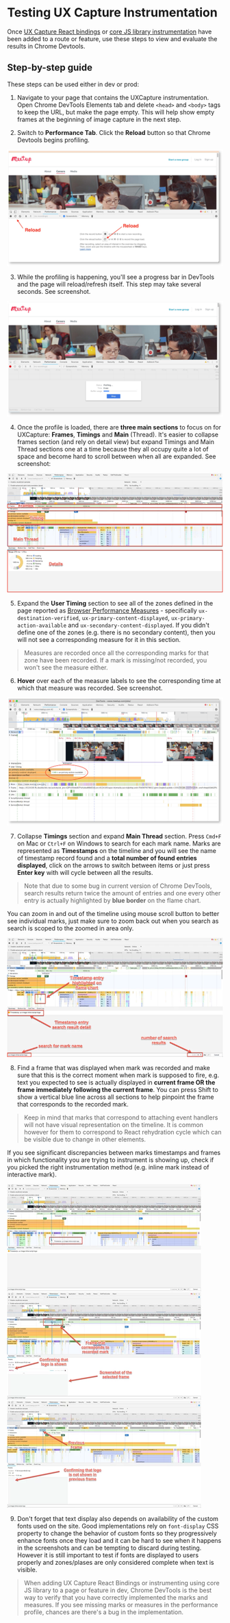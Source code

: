 # Testing UX Capture Instrumentation

Once [UX Capture React bindings](../packages/react-ux-capture/README.md) or [core JS library instrumentation](../packages/ux-capture/README.md) have been added to a route or feature, use these steps to view and evaluate the results in Chrome Devtools.

## Step-by-step guide

These steps can be used either in dev or prod:

1. Navigate to your page that contains the UXCapture instrumentation. Open Chrome DevTools Elements tab and delete `<head>` and `<body>` tags to keep the URL, but make the page empty. This will help show empty frames at the beginning of image capture in the next step.

2. Switch to **Performance Tab**. Click the **Reload** button so that Chrome Devtools begins profiling.

![Reload the page in profiler](testing-instrumentation/Reload.png)

3. While the profiling is happening, you'll see a progress bar in DevTools and the page will reload/refresh itself. This step may take several seconds. See screenshot.

![Profiling progress indicator](testing-instrumentation/Profiling.png)

4. Once the profile is loaded, there are **three main sections** to focus on for UXCapture: **Frames**, **Timings** and **Main** (Thread). It's easier to collapse frames section (and rely on detail view) but expand Timings and Main Thread sections one at a time because they all occupy quite a lot of space and become hard to scroll between when all are expanded. See screenshot:

![Profiler sections to pay attention to](testing-instrumentation/ChromeDevToolsPerfPanels.png)

5. Expand the **User Timing** section to see all of the zones defined in the page reported as [Browser Performance Measures](https://developer.mozilla.org/en-US/docs/Web/API/User_Timing_API#Performance_measures) - specifically `ux-destination-verified`, `ux-primary-content-displayed`, `ux-primary-action-available` and `ux-secondary-content-displayed`. If you didn't define one of the zones (e.g. there is no secondary content), then you will not see a corresponding measure for it in this section.

> Measures are recorded once all the corresponding marks for that zone have been recorded. If a mark is missing/not recorded, you won't see the measure either.

6. **Hover** over each of the measure labels to see the corresponding time at which that measure was recorded. See screenshot.

![Hovering over the measure](testing-instrumentation/MeasureHover.png)

7. Collapse **Timings** section and expand **Main Thread** section. Press `Cmd+F` on Mac or `Ctrl+F` on Windows to search for each mark name. Marks are represented as **Timestamps** on the timeline and you will see the name of timestamp record found and a **total number of found entries displayed**, click on the arrows to switch between items or just press **Enter key** with will cycle between all the results.

> Note that due to some bug in current version of Chrome DevTools, search results return twice the amount of entries and one every other entry is actually highlighted by **blue border** on the flame chart.

You can zoom in and out of the timeline using mouse scroll button to better see individual marks, just make sure to zoom back out when you search as search is scoped to the zoomed in area only.

![Searching for marks](testing-instrumentation/marks_search.png)

8. Find a frame that was displayed when mark was recorded and make sure that this is the correct moment when mark is supposed to fire, e.g. text you expected to see is actually displayed in **current frame OR the frame immediately following the current frame**. You can press Shift to show a vertical blue line across all sections to help pinpoint the frame that corresponds to the recorded mark.

> Keep in mind that marks that correspond to attaching event handlers will not have visual representation on the timeline. It is common however for them to correspond to React rehydration cycle which can be visible due to change in other elements.

If you see significant discrepancies between marks timestamps and frames in which functionality you are trying to instrument is showing up, check if you picked the right instrumentation method (e.g. inline mark instead of interactive mark).

![Mark highlight and blue line](testing-instrumentation/mark_highlight_and_blue_line.png)
![Corresponding frame](testing-instrumentation/corresponding_frame.png)
![previous frame](testing-instrumentation/previous_frame.png)

9. Don't forget that text display also depends on availability of the custom fonts used on the site. Good implementations rely on `font-display` CSS property to change the behavior of custom fonts so they progressively enhance fonts once they load and it can be hard to see when it happens in the screenshots and can be tempting to discard during testing. However it is still important to test if fonts are displayed to users properly and zones/plases are only considered complete when text is visible.

> When adding UX Capture React Bindings or instrumenting using core JS library to a page or feature in dev, Chrome DevTools is the best way to verify that you have correctly implemented the marks and measures. If you see missing marks or measures in the performance profile, chances are there's a bug in the implementation.
